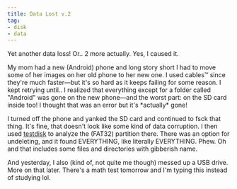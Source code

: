 ```yaml
---
title: Data Lost v.2
tag:
- disk
- data
---
```


Yet another data loss! Or.. 2 more actually. Yes, I caused it.

My mom had a new (Android) phone and long story short I had to move some of her images on her old phone to her new one. I used cables™ since they're much faster—but it's so hard as it keeps failing for some reason. I kept retrying until.. I realized that everything except for a folder called "Android" was gone on the new phone—and the worst part: on the SD card inside too! I thought that was an error but it's \*actually\* gone!

I turned off the phone and yanked the SD card and continued to fsck that thing. It's fine, that doesn't look like some kind of data corruption. I then used [testdisk](https://www.cgsecurity.org/index.html?testdisk.html) to analyze the (FAT32) partition there. There was an option for undeleting, and it found EVERYTHING, like literally EVERYTHING. Phew. Oh and that includes some files and directories with gibberish name.

And yesterday, I also (kind of, not quite me though) messed up a USB drive. More on that later. There's a math test tomorrow and I'm typing this instead of studying lol.
